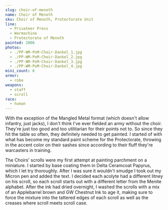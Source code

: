 ```yaml
---
slug: choir-of-menoth
name: Choir of Menoth
sku: Choir of Menoth, Protectorate Unit
line:
  - Privateer Press
  - Warmachine
  - Protectorate of Menoth
painted: 2006
photos:
  - ./PP-WM-PoM-Choir-Dankel_1.jpg
  - ./PP-WM-PoM-Choir-Dankel_2.jpg
  - ./PP-WM-PoM-Choir-Dankel_3.jpg
  - ./PP-WM-PoM-Choir-Dankel_4.jpg
mini_count: 6
armor:
  - robe
weapons:
  - staff
  - scroll
race:
  - human
---
```


With the exception of the Mangled Metal format (which doesn't allow infantry, just jacks), I don't think I've ever fielded an army without the choir. They're just too good and too utilitarian for their points not to. So since they hit the table so often, they definitely needed to get painted. I started of with what has become my standard paint scheme for the Protectorate, throwing in the accent color on their sashes since according to their fluff they're warcasters in training.

The Choirs' scrolls were my first attempt at painting parchment on a miniature. I started by base coating them in Delta Ceramcoat Papyrus, which I let try thoroughly. After I was sure it wouldn't smudge I took out my Micron pen and added the text. I decided each acolyte had a different litney on his scroll, so each scroll starts out with a different letter from the Menite alphabet. After the ink had dried overnight, I washed the scrolls with a mix of an Applebarrel brown and GW Chestnut Ink to age it, making sure to force the mixture into the tattered edges of each scroll as well as the creases where scroll meets scroll case.
